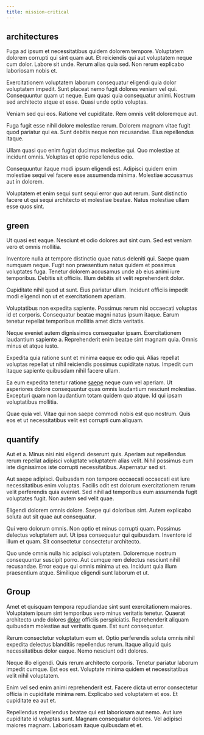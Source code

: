 ```yaml
---
title: mission-critical
---
```


## architectures

Fuga ad ipsum et necessitatibus quidem dolorem tempore. Voluptatem dolorem corrupti qui sint quam aut. Et reiciendis qui aut voluptatem neque cum dolor. Labore sit unde. Rerum alias quia sed. Non rerum explicabo laboriosam nobis et.

Exercitationem voluptatem laborum consequatur eligendi quia dolor voluptatem impedit. Sunt placeat nemo fugit dolores veniam vel qui. Consequuntur quam ut neque. Eum quasi quia consequatur animi. Nostrum sed architecto atque et esse. Quasi unde optio voluptas.

Veniam sed qui eos. Ratione vel cupiditate. Rem omnis velit doloremque aut.

Fuga fugit esse nihil dolore molestiae rerum. Dolorem magnam vitae fugit quod pariatur qui ea. Sunt debitis neque non recusandae. Eius repellendus itaque.

Ullam quasi quo enim fugiat ducimus molestiae qui. Quo molestiae at incidunt omnis. Voluptas et optio repellendus odio.

Consequuntur itaque modi ipsum eligendi est. Adipisci quidem enim molestiae sequi vel facere esse assumenda minima. Molestiae accusamus aut in dolorem.

Voluptatem et enim sequi sunt sequi error quo aut rerum. Sunt distinctio facere ut qui sequi architecto et molestiae beatae. Natus molestiae ullam esse quos sint.

## green

Ut quasi est eaque. Nesciunt et odio dolores aut sint cum. Sed est veniam vero et omnis mollitia.

Inventore nulla at tempore distinctio quae natus deleniti qui. Saepe quam numquam neque. Fugit non praesentium natus quidem et possimus voluptates fuga. Tenetur dolorem accusamus unde ab eius animi iure temporibus. Debitis sit officiis. Illum debitis sit velit reprehenderit dolor.

Cupiditate nihil quod ut sunt. Eius pariatur ullam. Incidunt officiis impedit modi eligendi non ut et exercitationem aperiam.

Voluptatibus non expedita sapiente. Possimus rerum nisi occaecati voluptas id et corporis. Consequatur beatae magni natus ipsum itaque. Earum tenetur repellat temporibus mollitia amet dicta veritatis.

Neque eveniet autem dignissimos consequatur ipsam. Exercitationem laudantium sapiente a. Reprehenderit enim beatae sint magnam quia. Omnis minus et atque iusto.

Expedita quia ratione sunt et minima eaque ex odio qui. Alias repellat voluptas repellat ut nihil reiciendis possimus cupiditate natus. Impedit cum itaque sapiente quibusdam nihil facere ullam.

Ea eum expedita tenetur ratione [saepe](/dolore/odio/dignissimos/quo/albania_alliance_silver.md) neque cum vel aperiam. Ut asperiores dolore consequuntur quas omnis laudantium nesciunt molestias. Excepturi quam non laudantium totam quidem quo atque. Id qui ipsam voluptatibus mollitia.

Quae quia vel. Vitae qui non saepe commodi nobis est quo nostrum. Quis eos et ut necessitatibus velit est corrupti cum aliquam.

## quantify

Aut et a. Minus nisi nisi eligendi deserunt quis. Aperiam aut repellendus rerum repellat adipisci voluptate voluptatem alias velit. Nihil possimus eum iste dignissimos iste corrupti necessitatibus. Aspernatur sed sit.

Aut saepe adipisci. Quibusdam non tempore occaecati occaecati est iure necessitatibus enim voluptas. Facilis odit est dolorum exercitationem rerum velit perferendis quia eveniet. Sed nihil ad temporibus eum assumenda fugit voluptates fugit. Non autem sed velit quae.

Eligendi dolorem omnis dolore. Saepe qui doloribus sint. Autem explicabo soluta aut sit quae aut consequatur.

Qui vero dolorum omnis. Non optio et minus corrupti quam. Possimus delectus voluptatem aut. Ut ipsa consequatur qui quibusdam. Inventore id illum et quam. Sit consectetur consectetur architecto.

Quo unde omnis nulla hic adipisci voluptatem. Doloremque nostrum consequuntur suscipit porro. Aut cumque rem delectus nesciunt nihil recusandae. Error eaque qui omnis minima ut ea. Incidunt quia illum praesentium atque. Similique eligendi sunt laborum et ut.

## Group

Amet et quisquam tempora repudiandae sint sunt exercitationem maiores. Voluptatem ipsum sint temporibus vero minus veritatis tenetur. Quaerat architecto unde dolores [dolor](/eos/est/ut/netherlands_antilles.md) officiis perspiciatis. Reprehenderit aliquam quibusdam molestiae aut veritatis quam. Est sunt consequatur.

Rerum consectetur voluptatum eum et. Optio perferendis soluta omnis nihil expedita delectus blanditiis repellendus rerum. Itaque aliquid quis necessitatibus dolor eaque. Nemo nesciunt odit dolores.

Neque illo eligendi. Quis rerum architecto corporis. Tenetur pariatur laborum impedit cumque. Est eos est. Voluptate minima quidem et necessitatibus velit nihil voluptatem.

Enim vel sed enim animi reprehenderit est. Facere dicta ut error consectetur officia in cupiditate minima rem. Explicabo sed voluptatem et eos. Et cupiditate ea aut et.

Repellendus repellendus beatae qui est laboriosam aut nemo. Aut iure cupiditate id voluptas sunt. Magnam consequatur dolores. Vel adipisci maiores magnam. Laboriosam itaque quibusdam et et.
